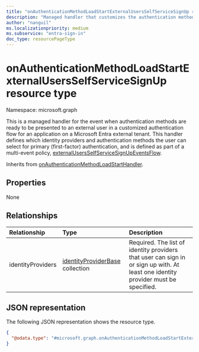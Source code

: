 ```yaml
---
title: "onAuthenticationMethodLoadStartExternalUsersSelfServiceSignUp resource type"
description: "Managed handler that customizes the authentication methods an external user can select when authenticating to an application"
author: "nanguil"
ms.localizationpriority: medium
ms.subservice: "entra-sign-in"
doc_type: resourcePageType
---
```


# onAuthenticationMethodLoadStartExternalUsersSelfServiceSignUp resource type

Namespace: microsoft.graph

This is a managed handler for the event when authentication methods are ready to be presented to an external user in a customized authentication flow for an application on a Microsoft Entra external tenant. This handler defines which identity providers and authentication methods the user can select for primary (first-factor) authentication, and is defined as part of a multi-event policy, [externalUsersSelfServiceSignUpEventsFlow](externalUsersSelfServiceSignUpEventsFlow.md). 

Inherits from [onAuthenticationMethodLoadStartHandler](../resources/onauthenticationmethodloadstarthandler.md).

## Properties
None

## Relationships
|Relationship|Type|Description|
|:---|:---|:---|
|identityProviders|[identityProviderBase](../resources/identityproviderbase.md) collection|Required. The list of identity providers that user can sign in or sign up with. At least one identity provider must be specified.|

## JSON representation
The following JSON representation shows the resource type.
<!-- {
  "blockType": "resource",
  "@odata.type": "microsoft.graph.onAuthenticationMethodLoadStartExternalUsersSelfServiceSignUp"
}
-->
``` json
{
  "@odata.type": "#microsoft.graph.onAuthenticationMethodLoadStartExternalUsersSelfServiceSignUp"
}
```
